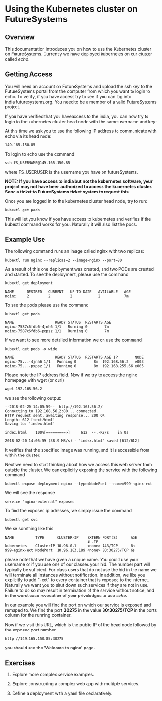 # Using the Kubernetes cluster on FutureSystems


## Overview

This documentation introduces you on how to use the Kubernetes cluster
on FutureSystems.  Currently we have deployed kubernetes on our
cluster called *echo*.

## Getting Access

You will need an account on FutureSystems and upload the ssh key to
the FutureSystems portal from the computer from which you want to
login to echo. To verify, if you have access try to see if you can log
into india.futuresystems.org. You need to be a member of a valid
FutureSystems project.

If you have verified that you haveaccess to the india, you can now try
to login to the kubernetes cluster head node with the same username
and key:

At this time we ask you to use the following IP address to communicate
with echo via its head node:

    149.165.150.85

To login to echo use the command

    ssh FS_USERNAME@149.165.150.85

where FS_USERUSER is the username you have on futureSystems.

**NOTE: If you have access to india but not the kubernetes software, your 
project may not have been authorized to access the kubernetes cluster.
Send a ticket to FutureSystems ticket system to request this.**

Once you are logged in to the kubernetes cluster head node, try to run:

    kubectl get pods

This will let you know if you have access to kubernetes and verifies
if the kubectl command works for you. Naturally it will also list the pods.

## Example Use

The following command runs an image called nginx with two replicas:

    kubectl run nginx --replicas=2 --image=nginx --port=80

As a result of this one deployment was created, and two PODs are
created and started. To see the deployment, please use the command


    kubectl get deployment

```
NAME      DESIRED   CURRENT   UP-TO-DATE   AVAILABLE   AGE
nginx     2         2         2            2           7m
```

To see the pods please use the command

    kubectl get pods

```
NAME                   READY STATUS  RESTARTS AGE
nginx-7587c6fdb6-4jnh6 1/1   Running 0        7m
nginx-7587c6fdb6-pxpsz 1/1   Running 0        7m
```

If we want to see more detailed information we cn use the command

    kubectl get pods -o wide

```
NAME                   READY STATUS  RESTARTS AGE IP        NODE
nginx-75...-4jnh6 1/1   Running 0        8m  192.168.56.2   e003
nginx-75...-pxpsz 1/1   Running 0        8m  192.168.255.66 e005
```

Please note the IP address field. Now if we try to access the nginx
homepage with wget (or curl)


    wget 192.168.56.2

we see the following output:


    --2018-02-20 14:05:59--  http://192.168.56.2/
    Connecting to 192.168.56.2:80... connected.
    HTTP request sent, awaiting response... 200 OK
    Length: 612 [text/html]
    Saving to: 'index.html'
    
    index.html    100%[=========>]     612  --.-KB/s    in 0s
    
    2018-02-20 14:05:59 (38.9 MB/s) - 'index.html' saved [612/612]


It verifies that the specified image was running, and it is accessible
from within the cluster.

Next we need to start thinking about how we
access this web server from outside the cluster. We can explicitly
exposing the service with the following command

    kubectl expose deployment nginx --type=NodePort --name=999-nginx-ext

We will see the response

    service "nginx-external" exposed

To find the exposed ip adresses, we simply issue the command
    
    kubectl get svc

We se somthing like this

    NAME          TYPE      CLUSTER-IP    EXTERN PORT(S)      AGE
                                          AL-IP
    kubernetes    ClusterIP 10.96.0.1     <none> 443/TCP      8h
    999-nginx-ext NodePort  10.96.183.189 <none> 80:30275/TCP 6s

please note that we have given a unique name. You could use your
username or if you use one of our classes your hid. The number part
will typically be suficient. For class users that do not use the hid
in the name we will terminate all instances without notification. In
addition, we like you explicitly to add "-ext" to every container that
is exposed to the internet. Naturally we want you to shut down such
services if they are not in use. Failure to do so may result in
termination of the service without notice, and in the worst case
revocation of your priveledges to use *echo*.

In our example you will find the port on which our service is exposed
and remaped to. We find the port **30275** in the value
**80:30275/TCP** in the ports column for the running container.

Now if we visit this URL, which is the public IP of the head node
followed by the exposed port number

    http://149.165.150.85:30275

you should see the 'Welcome to nginx' page.

## Exercises

1. Explore more complex service examples.

2. Explore constructing a complex web app with multiple services.

3. Define a deployment with a yaml file declaratively.

